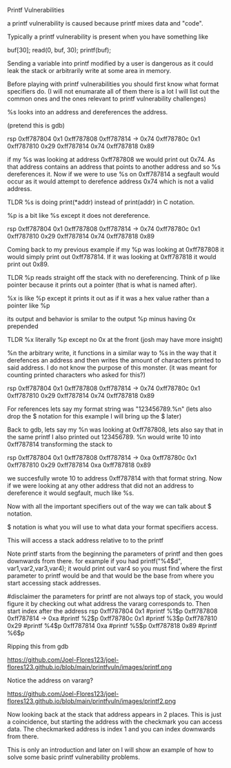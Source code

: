Printf Vulnerabilities

a printf vulnerability is caused because printf mixes data and "code".

Typically a printf vulnerability is present when you have something like 

buf[30];
read(0, buf, 30); 
printf(buf);

Sending a variable into printf modified by a user is dangerous as it could leak the stack or arbitrarily write at some area in memory.

Before playing with printf vulnerabilities you should first know what format specifiers do. 
(I will not enumarate all of them there is a lot I will list out the common ones and the ones relevant to printf vulnerability challenges)

%s looks into an address and dereferences the address.

(pretend this is gdb)

rsp 0xff787804 0x1
    0xff787808 0xff787814 -> 0x74
    0xff78780c 0x1
    0xff787810 0x29
    0xff787814 0x74
    0xff787818 0x89

if my %s was looking at address 0xff787808 we would print out 0x74. As that address contains an address that points to another address and so %s dereferences it.
Now if we were to use %s on 0xff787814 a segfault would occur as it would attempt to derefence address 0x74 which is not a valid address.

TLDR %s is doing print(*addr) instead of print(addr) in C notation. 

%p is a bit like %s except it does not dereference.

rsp 0xff787804 0x1
    0xff787808 0xff787814 -> 0x74
    0xff78780c 0x1
    0xff787810 0x29
    0xff787814 0x74
    0xff787818 0x89

Coming back to my previous example if my %p was looking at 0xff787808 it would simply print out 0xff787814.
If it was looking at 0xff787818 it would print out 0x89.

TLDR %p reads straight off the stack with no dereferencing. Think of p like pointer because it prints out a pointer (that is what is named after).

%x is like %p except it prints it out as if it was a hex value rather than a pointer like %p 

its output and behavior is smilar to the output %p minus having 0x prepended

TLDR %x literally %p except no 0x at the front (josh may have more insight)

%n the arbitrary write, it functions in a similar way to %s in the way that it derefences an address and then writes the amount of characters printed to said address. 
I do not know the purpose of this monster. (it was meant for counting printed characters who asked for this?)

rsp 0xff787804 0x1
    0xff787808 0xff787814 -> 0x74
    0xff78780c 0x1
    0xff787810 0x29
    0xff787814 0x74
    0xff787818 0x89

For references lets say my format string was 
"123456789.%n" (lets also drop the $ notation for this example I will bring up the $ later)

Back to gdb, lets say my %n was looking at 0xff787808, lets also say that in the same printf I also printed out 123456789. %n would write 10 into 0xff787814 transforming the stack to

rsp 0xff787804 0x1
    0xff787808 0xff787814 -> 0xa
    0xff78780c 0x1
    0xff787810 0x29
    0xff787814 0xa
    0xff787818 0x89

we succesfully wrote 10 to address 0xff787814 with that format string. Now if we were looking at any other address that did not an address to dereference it would segfault, much like %s.

Now with all the important specifiers out of the way we can talk about $ notation.

$ notation is what you will use to what data your format specifiers access.

This will access a stack address relative to to the printf 

Note printf starts from the beginning the parameters of printf and then goes downwards from there.
for example if you had printf("%4$d", var1,var2,var3,var4); it would print out var4 so you must find where the first parameter to printf would be and that would be the base from where you start accessing stack addresses.

#disclaimer the parameters for printf are not always top of stack, you would figure it by checking out what address the vararg corresponds to. Then start index after the address 
rsp 0xff787804 0x1                   #printf %1$p
    0xff787808 0xff787814 -> 0xa     #printf %2$p
    0xff78780c 0x1                   #printf %3$p
    0xff787810 0x29                  #printf %4$p
    0xff787814 0xa                   #printf %5$p
    0xff787818 0x89                  #printf %6$p

Ripping this from gdb

https://github.com/Joel-Flores123/joel-flores123.github.io/blob/main/printfvuln/images/printf.png

Notice the address on vararg? 

https://github.com/Joel-Flores123/joel-flores123.github.io/blob/main/printfvuln/images/printf2.png

Now looking back at the stack that address appears in 2 places. This is just a coincidence, but starting the address with the checkmark you can access data. The checkmarked address is index 1 and you can
index downwards from there.

This is only an introduction and later on I will show an example of how to solve some basic printf vulnerability problems.





